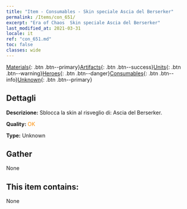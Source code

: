 ```yaml
---
title: "Item - Consumables - Skin speciale Ascia del Berserker"
permalink: /Items/con_651/
excerpt: "Era of Chaos  Skin speciale Ascia del Berserker"
last_modified_at: 2021-03-31
locale: it
ref: "con_651.md"
toc: false
classes: wide
---
```

 [Materials](/it/Items/){: .btn .btn--primary}[Artifacts](/it/Items/Artifacts/){: .btn .btn--success}[Units](/it/Items/Units/){: .btn .btn--warning}[Heroes](/it/Items/Heroes/){: .btn .btn--danger}[Consumables](/it/Items/Consumables/){: .btn .btn--info}[Unknown](/it/Items/Unknown/){: .btn .btn--primary}

## Dettagli
 **Descrizione:** Sblocca la skin al risveglio di: Ascia del Berserker.

 **Quality:** <span style="color: #FF8C00">OK</span>

 **Type:** Unknown

## Gather

  None

## This item contains:

  None

